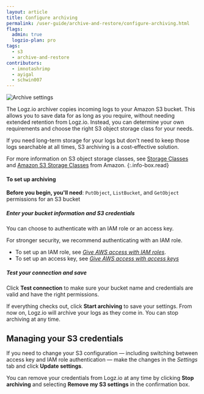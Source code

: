 ```yaml
---
layout: article
title: Configure archiving
permalink: /user-guide/archive-and-restore/configure-archiving.html
flags:
  admin: true
  logzio-plan: pro
tags:
  - s3
  - archive-and-restore
contributors:
  - imnotashrimp
  - ayigal
  - schwin007
---
```


![Archive settings]({{site.baseurl}}/images/archive-and-restore/archive-settings.png)

The Logz.io archiver copies incoming logs to your Amazon S3 bucket.
This allows you to save data for as long as you require,
without needing extended retention from Logz.io.
Instead, you can determine your own requirements
and choose the right S3 object storage class for your needs.

If you need long-term storage for your logs
but don't need to keep those logs searchable at all times,
S3 archiving is a cost-effective solution.

For more information on S3 object storage classes,
see [Storage Classes](https://docs.aws.amazon.com/AmazonS3/latest/dev/storage-class-intro.html)
and [Amazon S3 Storage Classes](https://aws.amazon.com/s3/storage-classes/)
from Amazon.
{:.info-box.read}

#### To set up archiving

**Before you begin, you'll need**:
`PutObject`, `ListBucket`, and `GetObject`
permissions for an S3 bucket

<div class="tasklist">

##### Enter your bucket information and S3 credentials

You can choose to authenticate with an IAM role
or an access key.

For stronger security,
we recommend authenticating with an IAM role.

* To set up an IAM role, see
  [_Give AWS access with IAM roles_]({{site.baseurl}}/user-guide/give-aws-access-with-iam-roles/).
* To set up an access key, see
  [_Give AWS access with access keys_]({{site.baseurl}}/user-guide/give-aws-access-with-access-keys/)

##### Test your connection and save

Click **Test connection** to make sure your bucket name and credentials
are valid and have the right permissions.

If everything checks out, click **Start archiving** to save your settings.
From now on, Logz.io will archive your logs as they come in.
You can stop archiving at any time.

</div>

## Managing your S3 credentials

If you need to change your S3 configuration —
including switching between access key and IAM role authentication —
make the changes in the _Settings_ tab and click **Update settings**.

You can remove your credentials from Logz.io at any time
by clicking **Stop archiving**
and selecting **Remove my S3 settings** in the confirmation box.
